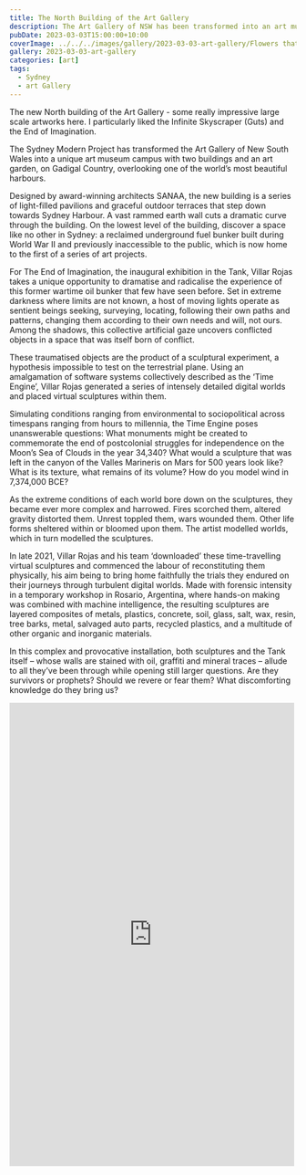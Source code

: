 ```yaml
---
title: The North Building of the Art Gallery
description: The Art Gallery of NSW has been transformed into an art museum campus with the addition of the new North Building.
pubDate: 2023-03-03T15:00:00+10:00
coverImage: ../../../images/gallery/2023-03-03-art-gallery/Flowers that Bloom in the Cosmos (Yayoi Kusama) (1).jpeg
gallery: 2023-03-03-art-gallery
categories: [art]
tags:
  - Sydney
  - art Gallery
---
```


The new North building of the Art Gallery - some really impressive large scale artworks here. I particularly liked the Infinite Skyscraper (Guts) and the End of Imagination.

The Sydney Modern Project has transformed the Art Gallery of New South Wales into a unique art museum campus with two buildings and an art garden, on Gadigal Country, overlooking one of the world’s most beautiful harbours.

Designed by award-winning architects SANAA, the new building is a series of light-filled pavilions and graceful outdoor terraces that step down towards Sydney Harbour. A vast rammed earth wall cuts a dramatic curve through the building. On the lowest level of the building, discover a space like no other in Sydney: a reclaimed underground fuel bunker built during World War II and previously inaccessible to the public, which is now home to the first of a series of art projects.

For The End of Imagination, the inaugural exhibition in the Tank, Villar Rojas takes a unique opportunity to dramatise and radicalise the experience of this former wartime oil bunker that few have seen before. Set in extreme darkness where limits are not known, a host of moving lights operate as sentient beings seeking, surveying, locating, following their own paths and patterns, changing them according to their own needs and will, not ours. Among the shadows, this collective artificial gaze uncovers conflicted objects in a space that was itself born of conflict.

These traumatised objects are the product of a sculptural experiment, a hypothesis impossible to test on the terrestrial plane. Using an amalgamation of software systems collectively described as the ‘Time Engine’, Villar Rojas generated a series of intensely detailed digital worlds and placed virtual sculptures within them.

Simulating conditions ranging from environmental to sociopolitical across timespans ranging from hours to millennia, the Time Engine poses unanswerable questions: What monuments might be created to commemorate the end of postcolonial struggles for independence on the Moon’s Sea of Clouds in the year 34,340? What would a sculpture that was left in the canyon of the Valles Marineris on Mars for 500 years look like? What is its texture, what remains of its volume? How do you model wind in 7,374,000 BCE?

As the extreme conditions of each world bore down on the sculptures, they became ever more complex and harrowed. Fires scorched them, altered gravity distorted them. Unrest toppled them, wars wounded them. Other life forms sheltered within or bloomed upon them. The artist modelled worlds, which in turn modelled the sculptures.

In late 2021, Villar Rojas and his team ‘downloaded’ these time-travelling virtual sculptures and commenced the labour of reconstituting them physically, his aim being to bring home faithfully the trials they endured on their journeys through turbulent digital worlds. Made with forensic intensity in a temporary workshop in Rosario, Argentina, where hands-on making was combined with machine intelligence, the resulting sculptures are layered composites of metals, plastics, concrete, soil, glass, salt, wax, resin, tree barks, metal, salvaged auto parts, recycled plastics, and a multitude of other organic and inorganic materials.

In this complex and provocative installation, both sculptures and the Tank itself – whose walls are stained with oil, graffiti and mineral traces – allude to all they’ve been through while opening still larger questions. Are they survivors or prophets? Should we revere or fear them? What discomforting knowledge do they bring us?

<iframe src="https://www.facebook.com/plugins/post.php?href=https%3A%2F%2Fwww.facebook.com%2Fchris1.tham%2Fposts%2Fpfbid0vNgJNa6ttR9k4yHrWv8g7ZLuV2RoPkDnYgE4Apfi1iRY6gFa2z8DEYSZdES335E1l&show_text=true&width=500" width="500" height="812" style="border:none;overflow:hidden" scrolling="no" frameborder="0" allowfullscreen="true" allow="autoplay; clipboard-write; encrypted-media; picture-in-picture; web-share"></iframe>
